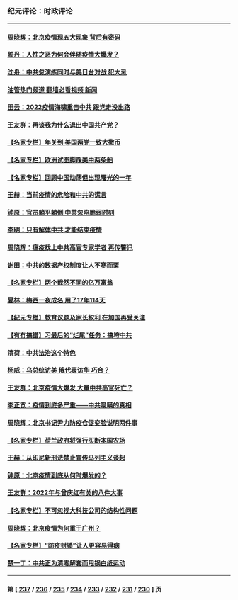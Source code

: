 ### 纪元评论：时政评论
---
#### [周晓辉：北京疫情现五大现象 背后有密码](../../pages/nsc1025/n13891183.md?12250330) 
#### [颜丹：人性之恶为何会伴随疫情大爆发？](../../pages/nsc1025/n13891150.md?12250330) 
#### [沈舟：中共忽演练同时与美日台对战 犯大忌](../../pages/nsc1025/n13890857.md?12250330) 
#### [油管热门频道 翻墙必看视频 新闻](ok?12250330)
#### [田云：2022疫情海啸重击中共 跟党走没出路](../../pages/nsc1025/n13890871.md?12250330) 
#### [王友群：再谈我为什么退出中国共产党？](../../pages/nsc1025/n13890217.md?12250330) 
#### [【名家专栏】年关到 美国两党一致大撒币](../../pages/nsc1025/n13890542.md?12250330) 
#### [【名家专栏】欧洲试图脚踩美中两条船](../../pages/nsc1025/n13890541.md?12250330) 
#### [【名家专栏】回顾中国动荡但出现曙光的一年](../../pages/nsc1025/n13889879.md?12250330) 
#### [王赫：当前疫情的危险和中共的谎言](../../pages/nsc1025/n13890269.md?12250330) 
#### [钟原：官员躺平躺倒 中共忽陷脆弱时刻](../../pages/nsc1025/n13890193.md?12250330) 
#### [李明：只有解体中共 才能结束疫情](../../pages/nsc1025/n13889984.md?12250330) 
#### [周晓辉：瘟疫找上中共高官专家学者 再传警讯](../../pages/nsc1025/n13890006.md?12250330) 
#### [谢田：中共的数据产权制度让人不寒而栗](../../pages/nsc1025/n13889978.md?12250330) 
#### [【名家专栏】两个截然不同的亿万富翁](../../pages/nsc1025/n13889872.md?12250330) 
#### [夏林：梅西一夜成名 用了17年114天](../../pages/nsc1025/n13890001.md?12250330) 
#### [【纪元专栏】教育议题及家长权利 在加国再受关注](../../pages/nsc1025/n13889943.md?12250330) 
#### [【有冇搞错】习最后的“烂尾”任务：搞垮中共](../../pages/nsc1025/n13889717.md?12250330) 
#### [清荷：中共法治这个特色](../../pages/nsc1025/n13889673.md?12250330) 
#### [杨威：乌总统访美 俄代表访华 巧合？](../../pages/nsc1025/n13889440.md?12250330) 
#### [王友群：北京疫情大爆发 大量中共高官死亡？](../../pages/nsc1025/n13889267.md?12250330) 
#### [李正宽：疫情到底多严重——中共隐瞒的真相](../../pages/nsc1025/n13889386.md?12250330) 
#### [周晓辉：北京书记尹力防疫仓促变脸说明两件事](../../pages/nsc1025/n13889214.md?12250330) 
#### [【名家专栏】荷兰政府将强行买断本国农场](../../pages/nsc1025/n13888305.md?12250330) 
#### [王赫：从印尼新刑法禁止宣传马列主义谈起](../../pages/nsc1025/n13888828.md?12250330) 
#### [钟原：北京疫情到底从何时爆发的？](../../pages/nsc1025/n13888677.md?12250330) 
#### [王友群：2022年与曾庆红有关的八件大事](../../pages/nsc1025/n13888603.md?12250330) 
#### [【名家专栏】不可忽视大科技公司的结构性问题](../../pages/nsc1025/n13888374.md?12250330) 
#### [周晓辉：北京疫情为何重于广州？](../../pages/nsc1025/n13888484.md?12250330) 
#### [【名家专栏】“防疫封锁”让人更容易得病](../../pages/nsc1025/n13888301.md?12250330) 
#### [楚一丁：中共正为清零解套而甩锅白纸运动](../../pages/nsc1025/n13888194.md?12250330) 

---
#### 第 [ [237](./237.md?12250330) / [236](./236.md?12250330) / [235](./235.md?12250330) / [234](./234.md?12250330) / [233](./233.md?12250330) / [232](./232.md?12250330) / [231](./231.md?12250330) / [230](./230.md?12250330) ] 页
